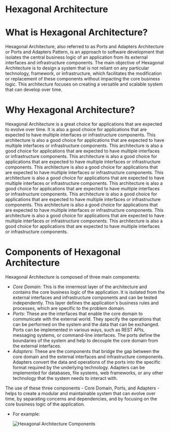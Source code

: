 # Hexagonal Architecture

# What is Hexagonal Architecture?

Hexagonal Architecture, also referred to as Ports and Adapters Architecture or Ports and Adapters Pattern, is an approach to software development that isolates the central business logic of an application from its external interfaces and infrastructure components. The main objective of Hexagonal Architecture is to design a system that is not reliant on any particular technology, framework, or infrastructure, which facilitates the modification or replacement of these components without impacting the core business logic. This architecture focuses on creating a versatile and scalable system that can develop over time.

# Why Hexagonal Architecture?

Hexagonal Architecture is a great choice for applications that are expected to evolve over time. It is also a good choice for applications that are expected to have multiple interfaces or infrastructure components. This architecture is also a good choice for applications that are expected to have multiple interfaces or infrastructure components. This architecture is also a good choice for applications that are expected to have multiple interfaces or infrastructure components. This architecture is also a good choice for applications that are expected to have multiple interfaces or infrastructure components. This architecture is also a good choice for applications that are expected to have multiple interfaces or infrastructure components. This architecture is also a good choice for applications that are expected to have multiple interfaces or infrastructure components. This architecture is also a good choice for applications that are expected to have multiple interfaces or infrastructure components. This architecture is also a good choice for applications that are expected to have multiple interfaces or infrastructure components. This architecture is also a good choice for applications that are expected to have multiple interfaces or infrastructure components. This architecture is also a good choice for applications that are expected to have multiple interfaces or infrastructure components. This architecture is also a good choice for applications that are expected to have multiple interfaces or infrastructure components.

# Components of Hexagonal Architecture

Hexagonal Architecture is composed of three main components:

- _Core Domain_: This is the innermost layer of the architecture and contains the core business logic of the application. It is isolated from the external interfaces and infrastructure components and can be tested independently. This layer defines the application's business rules and processes, which are specific to the problem domain.
- _Ports_: These are the interfaces that enable the core domain to communicate with the external world. They specify the operations that can be performed on the system and the data that can be exchanged. Ports can be implemented in various ways, such as REST APIs, messaging systems, or command-line interfaces. The ports define the boundaries of the system and help to decouple the core domain from the external interfaces.
- _Adapters_: These are the components that bridge the gap between the core domain and the external interfaces and infrastructure components. Adapters convert the data and operations of the ports into the specific format required by the underlying technology. Adapters can be implemented for databases, file systems, web frameworks, or any other technology that the system needs to interact with.

The use of these three components - Core Domain, Ports, and Adapters - helps to create a modular and maintainable system that can evolve over time, by separating concerns and dependencies, and by focusing on the core business logic of the application.

- For example:

  ![Hexagonal Architecture Components](https://miro.medium.com/v2/resize:fit:1400/1*LF3qzk0dgk9kfnplYYKv4Q.png)

